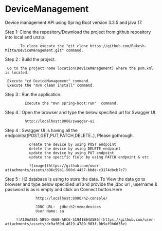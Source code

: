 # DeviceManagement

 Device management API using Spring Boot version 3.3.5 and java 17.


Step 1:
        Clone the repository/Download the project from github repository into local and unzip.


           To clone execute the "git clone https://github.com/Rakesh-Mitta/DeviceManagement.git" command.
        
Step 2 : Build the project.
          
     Go to the project home location(DeviceManagement) where the pom.xml is located.
     
     Execute "cd DeviceManagement" command.
     Execute the "mvn clean install" command.

Step 3 : Run the application.

             Execute the "mvn spring-boot:run"  command.

Step 4 : Open the browser and type the below specified url for Swagger UI.

             http://localhost:8080/swagger-ui
             
Step 4 : Swagger UI is having all the endpoints((POST,GET,PUT,PATCH,DELETE..), Please gothrough.

               create the device by using POST endpoint
               delete the device by using DELETE endpoint
               update the device by using PUT endpoint
               update the specific field by using PATCH endpoint & etc
               
               ![image](https://github.com/user-attachments/assets/b36c59b1-500d-4457-bbde-c3174dbcb7c7)


Step 5 : H2 database is using to store the data. To View the data  go to browser and type below specidied url and provide the jdbc url , username  & 
        password is as is empty and click on Connect button.Here 

                  http://localhost:8080/h2-console/

                  JDBC URL:  jdbc:h2:mem:devices
                  User Name: sa

         ![A10AA801-5B9D-466B-AEC6-51941B64A5B6](https://github.com/user-attachments/assets/dc9af69d-4619-4789-903f-0b9af9b6d35e)

              
